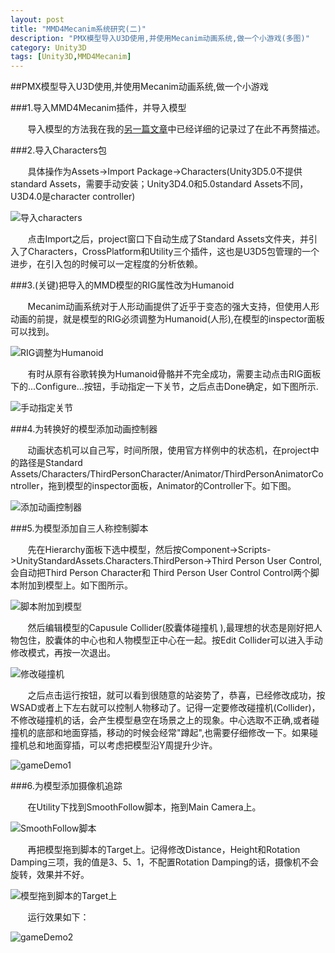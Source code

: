 ```yaml
---
layout: post
title: "MMD4Mecanim系统研究(二)"
description: "PMX模型导入U3D使用,并使用Mecanim动画系统,做一个小游戏(多图)"
category: Unity3D
tags: [Unity3D,MMD4Mecanim]
---
```

<link rel="stylesheet" href="http://cdn.bootcss.com/highlight.js/8.5/styles/monokai_sublime.min.css"><script src="http://cdn.bootcss.com/highlight.js/8.5/highlight.min.js"></script><script src="http://cdn.bootcss.com/highlight.js/8.5/languages/cpp.min.js"></script>
<script>
hljs.tabReplace = ' ';
hljs.initHighlightingOnLoad();
</script>
<script type="text/x-mathjax-config">MathJax.Hub.Config({tex2jax:{inlineMath:[['$$$','$$$']]}});</script><script src="http://cdn.bootcss.com/mathjax/2.5.3/MathJax.js?config=TeX-AMS-MML_HTMLorMML"></script>

##PMX模型导入U3D使用,并使用Mecanim动画系统,做一个小游戏

###1.导入MMD4Mecanim插件，并导入模型

&#160; &#160; &#160; &#160;导入模型的方法我在我的[另一篇文章](./mmd4mecanimmd.html)中已经详细的记录过了在此不再赘描述。

<!-- more -->

###2.导入Characters包


&#160; &#160; &#160; &#160;具体操作为Assets->Import Package->Characters(Unity3D5.0不提供standard Assets，需要手动安装；Unity3D4.0和5.0standard Assets不同，U3D4.0是character controller)

![导入characters](/images/MMD4Mecanim2/QQ20150509-1@2x.png)

&#160; &#160; &#160; &#160;点击Import之后，project窗口下自动生成了Standard Assets文件夹，并引入了Characters，CrossPlatform和Utility三个插件，这也是U3D5包管理的一个进步，在引入包的时候可以一定程度的分析依赖。


###3.(关键)把导入的MMD模型的RIG属性改为Humanoid

&#160; &#160; &#160; &#160;Mecanim动画系统对于人形动画提供了近乎于变态的强大支持，但使用人形动画的前提，就是模型的RIG必须调整为Humanoid(人形),在模型的inspector面板可以找到。

![RIG调整为Humanoid](/images/MMD4Mecanim2/QQ20150509-2@2x.png)

&#160; &#160; &#160; &#160;有时从原有谷歌转换为Humanoid骨骼并不完全成功，需要主动点击RIG面板下的...Configure...按钮，手动指定一下关节，之后点击Done确定，如下图所示.

![手动指定关节](/images/MMD4Mecanim2/QQ20150509-3@2x.png)


###4.为转换好的模型添加动画控制器

&#160; &#160; &#160; &#160;动画状态机可以自己写，时间所限，使用官方样例中的状态机，在project中的路径是Standard Assets/Characters/ThirdPersonCharacter/Animator/ThirdPersonAnimatorController，拖到模型的inspector面板，Animator的Controller下。如下图。

![添加动画控制器](/images/MMD4Mecanim2/QQ20150509-4@2x.png)

###5.为模型添加自三人称控制脚本

&#160; &#160; &#160; &#160;先在Hierarchy面板下选中模型，然后按Component->Scripts->UnityStandardAssets.Characters.ThirdPerson->Third Person User Control,会自动把Third Person Character和 Third Person User Control Control两个脚本附加到模型上。如下图所示。

![脚本附加到模型](/images/MMD4Mecanim2/QQ20150509-5@2x.png)

&#160; &#160; &#160; &#160;然后编辑模型的Capusule Collider(胶囊体碰撞机
),最理想的状态是刚好把人物包住，胶囊体的中心也和人物模型正中心在一起。按Edit Collider可以进入手动修改模式，再按一次退出。

![修改碰撞机](/images/MMD4Mecanim2/QQ20150509-6@2x.png)

&#160; &#160; &#160; &#160;之后点击运行按钮，就可以看到很随意的站姿势了，恭喜，已经修改成功，按WSAD或者上下左右就可以控制人物移动了。记得一定要修改碰撞机(Collider)，不修改碰撞机的话，会产生模型悬空在场景之上的现象。中心选取不正确,或者碰撞机的底部和地面穿插，移动的时候会经常"蹲起",也需要仔细修改一下。如果碰撞机总和地面穿插，可以考虑把模型沿Y周提升少许。

![gameDemo1](/images/MMD4Mecanim2/MMD4MecanimGameDemo1.gif)

###6.为模型添加摄像机追踪

&#160; &#160; &#160; &#160;在Utility下找到SmoothFollow脚本，拖到Main Camera上。

![SmoothFollow脚本](/images/MMD4Mecanim2/QQ20150509-7@2x.png)

&#160; &#160; &#160; &#160;再把模型拖到脚本的Target上。记得修改Distance，Height和Rotation Damping三项，我的值是3、5、1，不配置Rotation Damping的话，摄像机不会旋转，效果并不好。

![模型拖到脚本的Target上](/images/MMD4Mecanim2/QQ20150509-8@2x.png)

&#160; &#160; &#160; &#160;运行效果如下：

![gameDemo2](/images/MMD4Mecanim2/MMD4MecanimGameDemo2.gif)